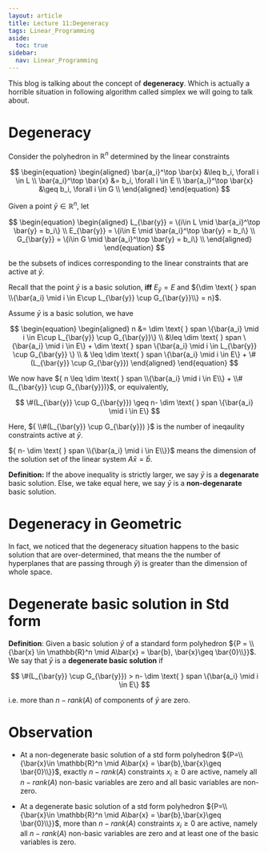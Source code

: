 ```yaml
---
layout: article
title: Lecture 11:Degeneracy
tags: Linear_Programming
aside:
  toc: true
sidebar:
  nav: Linear_Programming
---
```


This blog is talking about the concept of <b>degeneracy</b>. Which is actually a horrible situation in following algorithm called simplex we will going to talk about.

<!--more--> 

# Degeneracy

Consider the polyhedron in ${ \mathbb{R}^n }$ determined by the linear constraints

<center>$$
\begin{equation}
\begin{aligned}
\bar{a_i}^\top \bar{x} &\leq b_i, \forall i \in L \\
\bar{a_i}^\top \bar{x} &= b_i, \forall i \in E \\
\bar{a_i}^\top \bar{x} &\geq b_i, \forall i \in G \\
\end{aligned}
\end{equation}
$$</center>

Given a point ${ \bar{y}\in \mathbb{R}^n }$, let 

<center>$$
\begin{equation}
\begin{aligned}
L_{\bar{y}} = \{i\in L \mid \bar{a_i}^\top \bar{y} = b_i\} \\
E_{\bar{y}} = \{i\in E \mid \bar{a_i}^\top \bar{y} = b_i\} \\
G_{\bar{y}} = \{i\in G \mid \bar{a_i}^\top \bar{y} = b_i\} \\
\end{aligned}
\end{equation}
$$</center>

be the subsets of indices corresponding to the linear constraints that are active at ${ \bar{y} }$.

Recall that the point ${ \bar{y} }$ is a basic solution, <b>iff</b> ${E_{\bar{y}}= E}$ and ${\dim  \text{ } span \\{\bar{a_i} \mid i \in E\cup L_{\bar{y}} \cup G_{\bar{y}}\\} = n}$.

Assume ${\bar{y}}$ is a basic solution, we have 

<center>$$
\begin{equation}
\begin{aligned}
 n &= \dim  \text{ } span \{\bar{a_i} \mid i \in E\cup L_{\bar{y}} \cup G_{\bar{y}}\} \\
&\leq \dim  \text{ } span \{\bar{a_i} \mid i \in E\} +  \dim  \text{ } span \{\bar{a_i} \mid i \in L_{\bar{y}} \cup G_{\bar{y}} \} \\
& \leq  \dim  \text{ } span \{\bar{a_i} \mid i \in E\} + \# (L_{\bar{y}} \cup G_{\bar{y}})
\end{aligned}
\end{equation}
$$</center>

We now have ${ n \leq   \dim  \text{ } span \\{\bar{a_i} \mid i \in E\\} + \\#(L_{\bar{y}} \cup G_{\bar{y}})}$, or equivalently,

<center>$$
\#(L_{\bar{y}} \cup G_{\bar{y}}) \geq n- \dim  \text{ } span \{\bar{a_i} \mid i \in E\}
$$</center>


Here, ${ \\#(L_{\bar{y}} \cup G_{\bar{y}}) }$ is the number of ineqaulity constraints active at ${\bar{y}}$.

${ n- \dim  \text{ } span \\{\bar{a_i} \mid i \in E\\}}$ means the dimension of the solution set of the linear system ${A\bar{x}=\bar{b}}$.

<b>Definition:</b> If the above inequality is strictly larger, we say ${\bar{y}}$ is a <b>degenarate</b> basic solution. Else, we take equal here, we say ${\bar{y}}$ is a <b>non-degenarate</b> basic solution.

# Degeneracy in Geometric

In fact, we noticed that the degeneracy situation happens to the basic solution that are over-determined, that means the the number of hyperplanes that are passing through ${\bar{y})}$ is greater than the dimension of whole space.

# Degenerate basic solution in Std form

<b>Definition</b>: Given a basic solution ${\bar{y}}$ of a standard form polyhedron ${P = \\{\bar{x} \in \mathbb{R}^n \mid A\bar{x} = \bar{b}, \bar{x}\geq \bar{0}\\}}$. We say that ${\bar{y}}$ is a <b>degenerate basic solution</b> if 

<center>$$
\#(L_{\bar{y}} \cup G_{\bar{y}}) > n- \dim  \text{ } span \{\bar{a_i} \mid i \in E\}
$$</center>

i.e. more than ${n-rank(A)}$ of components of ${\bar{y}}$ are zero.

# Observation

* At a non-degenerate basic solution of a std form polyhedron ${P=\\{\bar{x}\in \mathbb{R}^n \mid A\bar{x} = \bar{b},\bar{x}\geq \bar{0}\\}}$, exactly  ${n-rank(A)}$ constraints ${x_i \geq 0}$ are active, namely all ${n-rank(A)}$ non-basic variables are zero and all basic variables are non-zero.

* At a degenerate basic solution of a std form polyhedron ${P=\\{\bar{x}\in \mathbb{R}^n \mid A\bar{x} = \bar{b},\bar{x}\geq \bar{0}\\}}$, more than ${n-rank(A)}$ constraints ${x_i \geq 0}$ are active, namely all ${n-rank(A)}$ non-basic variables are zero and at least one of the basic variables is zero.
